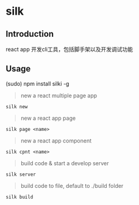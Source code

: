 # silk

## Introduction

react app 开发cli工具，包括脚手架以及开发调试功能

## Usage

(sudo) npm install silki -g

> new a react multiple page app

`silk new`

> new a react app page

`silk page <name>` 

> new a react app component

`silk cpnt <name>`

> build code & start a develop server

`silk server`

> build code to file, default to ./build folder

`silk build`
